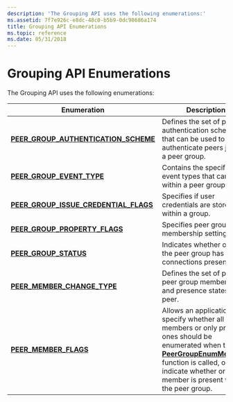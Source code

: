 ```yaml
---
description: 'The Grouping API uses the following enumerations:'
ms.assetid: 7f7e926c-e8dc-48c0-b5b9-0dc98686a174
title: Grouping API Enumerations
ms.topic: reference
ms.date: 05/31/2018
---
```


# Grouping API Enumerations

The Grouping API uses the following enumerations:



| Enumeration                                                                        | Description                                                                                                                                                                                                                                               |
|------------------------------------------------------------------------------------|-----------------------------------------------------------------------------------------------------------------------------------------------------------------------------------------------------------------------------------------------------------|
| [**PEER\_GROUP\_AUTHENTICATION\_SCHEME**](/windows/desktop/api/P2P/ne-p2p-peer_group_authentication_scheme)    | Defines the set of possible authentication schemes that can be used to authenticate peers joining a peer group.                                                                                                                                           |
| [**PEER\_GROUP\_EVENT\_TYPE**](/windows/desktop/api/P2P/ne-p2p-peer_group_event_type)                          | Contains the specific peer event types that can occur within a peer group.                                                                                                                                                                                |
| [**PEER\_GROUP\_ISSUE\_CREDENTIAL\_FLAGS**](/windows/win32/api/p2p/ne-p2p-peer_group_issue_credential_flags) | Specifies if user credentials are stored within a group.                                                                                                                                                                                                  |
| [**PEER\_GROUP\_PROPERTY\_FLAGS**](/windows/desktop/api/P2P/ne-p2p-peer_group_property_flags)                  | Specifies peer group membership settings.                                                                                                                                                                                                                 |
| [**PEER\_GROUP\_STATUS**](/windows/desktop/api/P2P/ne-p2p-peer_group_status)                                   | Indicates whether or not the peer group has connections present.                                                                                                                                                                                          |
| [**PEER\_MEMBER\_CHANGE\_TYPE**](/windows/desktop/api/P2P/ne-p2p-peer_member_change_type)                      | Defines the set of possible peer group membership and presence states for a peer.                                                                                                                                                                         |
| [**PEER\_MEMBER\_FLAGS**](/windows/desktop/api/P2P/ne-p2p-peer_member_flags)                                   | Allows an application to specify whether all members or only present ones should be enumerated when the [**PeerGroupEnumMembers**](/windows/desktop/api/P2P/nf-p2p-peergroupenummembers) function is called, or to indicate whether or not a member is present within the peer group. |



 

 

 




